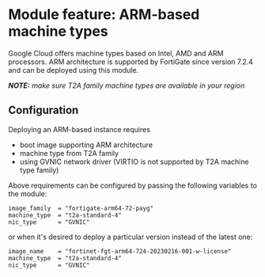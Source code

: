 # Module feature: ARM-based machine types

Google Cloud offers machine types based on Intel, AMD and ARM processors. ARM architecture is supported by FortiGate since version 7.2.4 and can be deployed using this module.

***NOTE:*** *make sure T2A family machine types are available in your region*

## Configuration

Deploying an ARM-based instance requires
- boot image supporting ARM architecture
- machine type from T2A family
- using GVNIC network driver (VIRTIO is not supported by T2A machine type family)

Above requirements can be configured by passing the following variables to the module:

```
image_family  = "fortigate-arm64-72-payg"
machine_type  = "t2a-standard-4"
nic_type      = "GVNIC"
```

or when it's desired to deploy a particular version instead of the latest one:

```
image_name    = "fortinet-fgt-arm64-724-20230216-001-w-license"
machine_type  = "t2a-standard-4"
nic_type      = "GVNIC"
```
